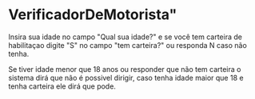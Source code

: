 # VerificadorDeMotorista"

Insira sua idade no campo "Qual sua idade?" e  se você tem carteira de habilitaçao digite "S" no campo "tem carteira?" ou responda N caso não tenha.

Se tiver idade menor que 18 anos ou responder que não tem carteira o sistema dirá que não é possivel dirigir, caso tenha idade maior que 18 e tenha carteira ele dirá que pode.
